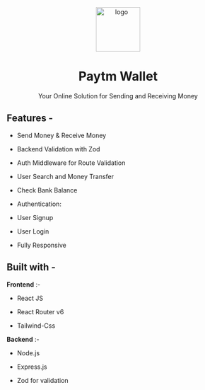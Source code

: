 <div align="center">

  <img src="https://encrypted-tbn0.gstatic.com/images?q=tbn:ANd9GcRBYMs5YUA9Ro5Cq4Z27hlXSSHH6Y7CK6Tc6A&s" height="100" width="100" alt="logo"/>
  
# Paytm Wallet
 Your Online Solution for Sending and Receiving Money
 
</div>


## **Features -**



- Send Money & Receive Money
 
- Backend Validation with Zod

- Auth Middleware for Route Validation

- User Search and Money Transfer

- Check Bank Balance

- Authentication:

 - User Signup

 - User Login

 - Fully Responsive



## **Built with -**

 **Frontend** :-
- React JS

- React Router v6

- Tailwind-Css 

**Backend** :-

- Node.js

- Express.js

- Zod for validation
